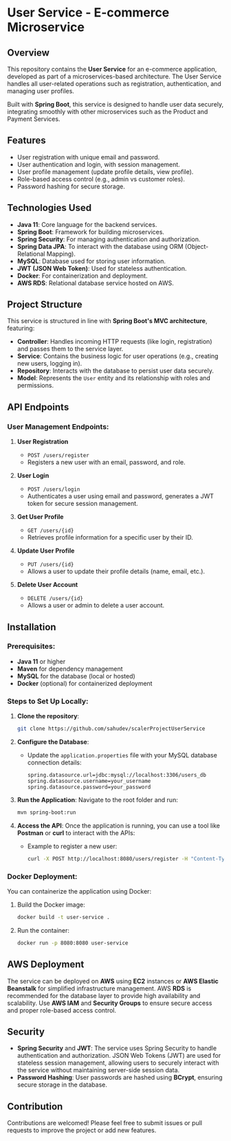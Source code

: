 # User Service - E-commerce Microservice

## Overview
This repository contains the **User Service** for an e-commerce application, developed as part of a microservices-based architecture. The User Service handles all user-related operations such as registration, authentication, and managing user profiles.

Built with **Spring Boot**, this service is designed to handle user data securely, integrating smoothly with other microservices such as the Product and Payment Services.

## Features
- User registration with unique email and password.
- User authentication and login, with session management.
- User profile management (update profile details, view profile).
- Role-based access control (e.g., admin vs customer roles).
- Password hashing for secure storage.
  
## Technologies Used
- **Java 11**: Core language for the backend services.
- **Spring Boot**: Framework for building microservices.
- **Spring Security**: For managing authentication and authorization.
- **Spring Data JPA**: To interact with the database using ORM (Object-Relational Mapping).
- **MySQL**: Database used for storing user information.
- **JWT (JSON Web Token)**: Used for stateless authentication.
- **Docker**: For containerization and deployment.
- **AWS RDS**: Relational database service hosted on AWS.

## Project Structure
This service is structured in line with **Spring Boot's MVC architecture**, featuring:
- **Controller**: Handles incoming HTTP requests (like login, registration) and passes them to the service layer.
- **Service**: Contains the business logic for user operations (e.g., creating new users, logging in).
- **Repository**: Interacts with the database to persist user data securely.
- **Model**: Represents the `User` entity and its relationship with roles and permissions.

## API Endpoints

### User Management Endpoints:
1. **User Registration**
   - `POST /users/register`
   - Registers a new user with an email, password, and role.

2. **User Login**
   - `POST /users/login`
   - Authenticates a user using email and password, generates a JWT token for secure session management.

3. **Get User Profile**
   - `GET /users/{id}`
   - Retrieves profile information for a specific user by their ID.

4. **Update User Profile**
   - `PUT /users/{id}`
   - Allows a user to update their profile details (name, email, etc.).

5. **Delete User Account**
   - `DELETE /users/{id}`
   - Allows a user or admin to delete a user account.

## Installation

### Prerequisites:
- **Java 11** or higher
- **Maven** for dependency management
- **MySQL** for the database (local or hosted)
- **Docker** (optional) for containerized deployment

### Steps to Set Up Locally:
1. **Clone the repository**:
   ```bash
   git clone https://github.com/sahudev/scalerProjectUserService
   ```

2. **Configure the Database**:
   - Update the `application.properties` file with your MySQL database connection details:
     ```properties
     spring.datasource.url=jdbc:mysql://localhost:3306/users_db
     spring.datasource.username=your_username
     spring.datasource.password=your_password
     ```

3. **Run the Application**:
   Navigate to the root folder and run:
   ```bash
   mvn spring-boot:run
   ```

4. **Access the API**:
   Once the application is running, you can use a tool like **Postman** or **curl** to interact with the APIs:
   - Example to register a new user:
     ```bash
     curl -X POST http://localhost:8080/users/register -H "Content-Type: application/json" -d '{"email":"test@example.com", "password":"password123"}'
     ```

### Docker Deployment:
You can containerize the application using Docker:
1. Build the Docker image:
   ```bash
   docker build -t user-service .
   ```

2. Run the container:
   ```bash
   docker run -p 8080:8080 user-service
   ```

## AWS Deployment
The service can be deployed on **AWS** using **EC2** instances or **AWS Elastic Beanstalk** for simplified infrastructure management. AWS **RDS** is recommended for the database layer to provide high availability and scalability. Use **AWS IAM** and **Security Groups** to ensure secure access and proper role-based access control.

## Security
- **Spring Security** and **JWT**: The service uses Spring Security to handle authentication and authorization. JSON Web Tokens (JWT) are used for stateless session management, allowing users to securely interact with the service without maintaining server-side session data.
- **Password Hashing**: User passwords are hashed using **BCrypt**, ensuring secure storage in the database.

## Contribution
Contributions are welcomed! Please feel free to submit issues or pull requests to improve the project or add new features.
